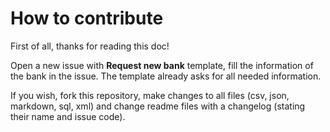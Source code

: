 # How to contribute

First of all, thanks for reading this doc!

Open a new issue with **Request new bank** template, fill the information of the bank in the issue.
The template already asks for all needed information.

If you wish, fork this repository, make changes to all files (csv, json, markdown, sql, xml) and change readme files with a changelog (stating their name and issue code).